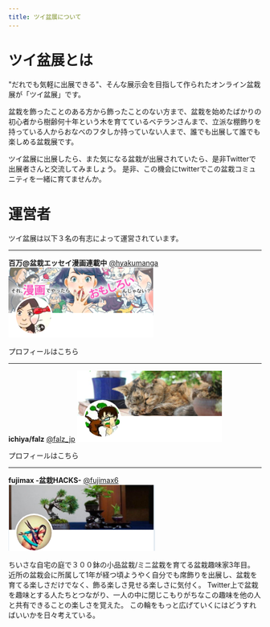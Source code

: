 ```yaml
---
title: ツイ盆展について
---
```


# ツイ盆展とは

"だれでも気軽に出展できる"、そんな展示会を目指して作られたオンライン盆栽展が「ツイ盆展」です。

盆栽を飾ったことのある方から飾ったことのない方まで、盆栽を始めたばかりの初心者から樹齢何十年という木を育てているベテランさんまで、立派な棚飾りを持っている人からおなべのフタしか持っていない人まで、誰でも出展して誰でも楽しめる盆栽展です。

ツイ盆展に出展したら、また気になる盆栽が出展されていたら、是非Twitterで出展者さんと交流してみましょう。
是非、この機会にtwitterでこの盆栽コミュニティを一緒に育てませんか。

# 運営者

ツイ盆展は以下３名の有志によって運営されています。

---

**百万@盆栽エッセイ漫画連載中** [@hyakumanga](https://twitter.com/hyakumanga)
![hyakuman.png](./hyakuman.png)

プロフィールはこちら

---

**ichiya/falz** [@falz_jp](https://twitter.com/falz_jp)
![ichiya.png](./ichiya.png)

プロフィールはこちら

---

**fujimax -盆栽HACKS-** [@fujimax6](https://twitter.com/fujimax6)
![fujimax6.png](./fujimax6.png)

ちいさな自宅の庭で３００鉢の小品盆栽/ミニ盆栽を育てる盆栽趣味家3年目。
 近所の盆栽会に所属して1年が経つ頃ようやく自分でも席飾りを出展し、盆栽を育てる楽しさだけでなく、飾る楽しさ見せる楽しさに気付く。
Twitter上で盆栽を趣味とする人たちとつながり、一人の中に閉じこもりがちなこの趣味を他の人と共有できることの楽しさを覚えた。 この輪をもっと広げていくにはどうすればいいかを日々考えている。
